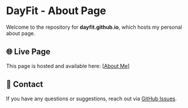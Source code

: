 # DayFit - About Page

Welcome to the repository for **dayfit.github.io**, which hosts my personal about page.

## 🌐 Live Page
This page is hosted and available here: [[About Me](https://day-fit.github.io)]

## 📩 Contact
If you have any questions or suggestions, reach out via [GitHub Issues](https://github.com/day-fit/day-fit.github.io/issues).
